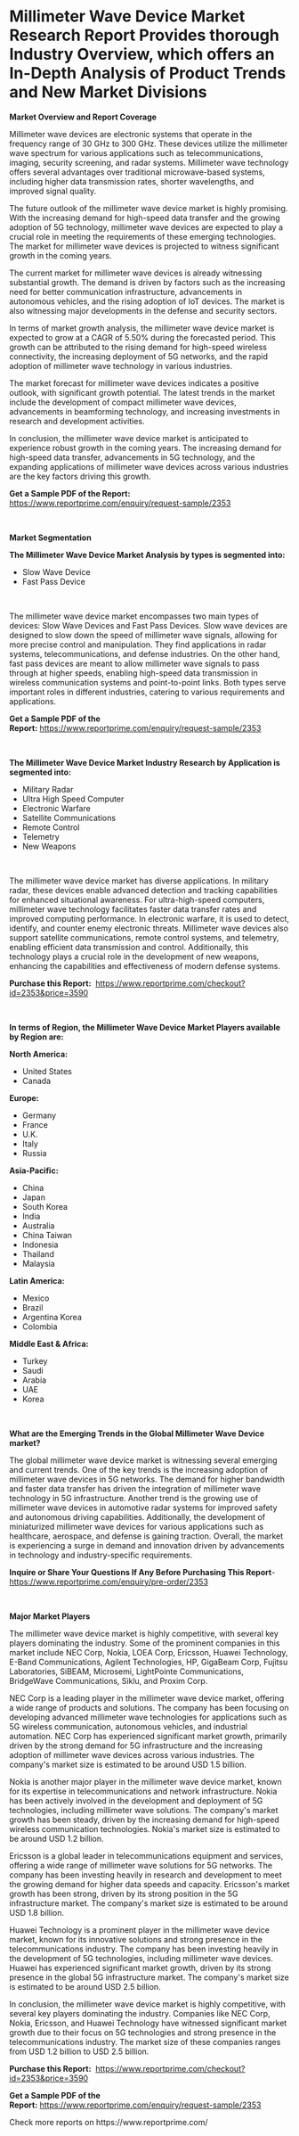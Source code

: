 <p><h1>Millimeter Wave Device Market Research Report Provides thorough Industry Overview, which offers an In-Depth Analysis of Product Trends and New Market Divisions</h1></p><p><strong>Market Overview and Report Coverage</strong></p>
<p><p>Millimeter wave devices are electronic systems that operate in the frequency range of 30 GHz to 300 GHz. These devices utilize the millimeter wave spectrum for various applications such as telecommunications, imaging, security screening, and radar systems. Millimeter wave technology offers several advantages over traditional microwave-based systems, including higher data transmission rates, shorter wavelengths, and improved signal quality.</p><p>The future outlook of the millimeter wave device market is highly promising. With the increasing demand for high-speed data transfer and the growing adoption of 5G technology, millimeter wave devices are expected to play a crucial role in meeting the requirements of these emerging technologies. The market for millimeter wave devices is projected to witness significant growth in the coming years.</p><p>The current market for millimeter wave devices is already witnessing substantial growth. The demand is driven by factors such as the increasing need for better communication infrastructure, advancements in autonomous vehicles, and the rising adoption of IoT devices. The market is also witnessing major developments in the defense and security sectors.</p><p>In terms of market growth analysis, the millimeter wave device market is expected to grow at a CAGR of 5.50% during the forecasted period. This growth can be attributed to the rising demand for high-speed wireless connectivity, the increasing deployment of 5G networks, and the rapid adoption of millimeter wave technology in various industries.</p><p>The market forecast for millimeter wave devices indicates a positive outlook, with significant growth potential. The latest trends in the market include the development of compact millimeter wave devices, advancements in beamforming technology, and increasing investments in research and development activities.</p><p>In conclusion, the millimeter wave device market is anticipated to experience robust growth in the coming years. The increasing demand for high-speed data transfer, advancements in 5G technology, and the expanding applications of millimeter wave devices across various industries are the key factors driving this growth.</p></p>
<p><strong>Get a Sample PDF of the Report:</strong> <a href="https://www.reportprime.com/enquiry/request-sample/2353">https://www.reportprime.com/enquiry/request-sample/2353</a></p>
<p>&nbsp;</p>
<p><strong>Market Segmentation</strong></p>
<p><strong>The Millimeter Wave Device Market Analysis by types is segmented into:</strong></p>
<p><ul><li>Slow Wave Device</li><li>Fast Pass Device</li></ul></p>
<p>&nbsp;</p>
<p><p>The millimeter wave device market encompasses two main types of devices: Slow Wave Devices and Fast Pass Devices. Slow wave devices are designed to slow down the speed of millimeter wave signals, allowing for more precise control and manipulation. They find applications in radar systems, telecommunications, and defense industries. On the other hand, fast pass devices are meant to allow millimeter wave signals to pass through at higher speeds, enabling high-speed data transmission in wireless communication systems and point-to-point links. Both types serve important roles in different industries, catering to various requirements and applications.</p></p>
<p><strong>Get a Sample PDF of the Report:</strong>&nbsp;<a href="https://www.reportprime.com/enquiry/request-sample/2353">https://www.reportprime.com/enquiry/request-sample/2353</a></p>
<p>&nbsp;</p>
<p><strong>The Millimeter Wave Device Market Industry Research by Application is segmented into:</strong></p>
<p><ul><li>Military Radar</li><li>Ultra High Speed Computer</li><li>Electronic Warfare</li><li>Satellite Communications</li><li>Remote Control</li><li>Telemetry</li><li>New Weapons</li></ul></p>
<p>&nbsp;</p>
<p><p>The millimeter wave device market has diverse applications. In military radar, these devices enable advanced detection and tracking capabilities for enhanced situational awareness. For ultra-high-speed computers, millimeter wave technology facilitates faster data transfer rates and improved computing performance. In electronic warfare, it is used to detect, identify, and counter enemy electronic threats. Millimeter wave devices also support satellite communications, remote control systems, and telemetry, enabling efficient data transmission and control. Additionally, this technology plays a crucial role in the development of new weapons, enhancing the capabilities and effectiveness of modern defense systems.</p></p>
<p><strong>Purchase this Report:</strong>&nbsp; <a href="https://www.reportprime.com/checkout?id=2353&price=3590">https://www.reportprime.com/checkout?id=2353&price=3590</a></p>
<p>&nbsp;</p>
<p><strong>In terms of Region, the Millimeter Wave Device Market Players available by Region are:</strong></p>
<p>
    <p> <strong> North America: </strong>
        <ul>
            <li>United States</li>
            <li>Canada</li>
        </ul>
        </p> 
    <p> <strong> Europe: </strong>
        <ul>
            <li>Germany</li>
            <li>France</li>
            <li>U.K.</li>
            <li>Italy</li>
            <li>Russia</li>
        </ul>
        </p> 
    <p> <strong> Asia-Pacific: </strong>
        <ul>
            <li>China</li>
            <li>Japan</li>
            <li>South Korea</li>
            <li>India</li>
            <li>Australia</li>
            <li>China Taiwan</li>
            <li>Indonesia</li>
            <li>Thailand</li>
            <li>Malaysia</li>
        </ul>
        </p> 
    <p> <strong> Latin America: </strong>
        <ul>
            <li>Mexico</li>
            <li>Brazil</li>
            <li>Argentina Korea</li>
            <li>Colombia</li>
        </ul>
        </p> 
    <p> <strong> Middle East & Africa: </strong>
        <ul>
            <li>Turkey</li>
            <li>Saudi</li>
            <li>Arabia</li>
            <li>UAE</li>
            <li>Korea</li>
        </ul>
    </p>
    </p>
<p>&nbsp;</p>
<p><strong>What are the Emerging Trends in the Global Millimeter Wave Device market?</strong></p>
<p><p>The global millimeter wave device market is witnessing several emerging and current trends. One of the key trends is the increasing adoption of millimeter wave devices in 5G networks. The demand for higher bandwidth and faster data transfer has driven the integration of millimeter wave technology in 5G infrastructure. Another trend is the growing use of millimeter wave devices in automotive radar systems for improved safety and autonomous driving capabilities. Additionally, the development of miniaturized millimeter wave devices for various applications such as healthcare, aerospace, and defense is gaining traction. Overall, the market is experiencing a surge in demand and innovation driven by advancements in technology and industry-specific requirements.</p></p>
<p><strong>Inquire or Share Your Questions If Any Before Purchasing This Report</strong>- <a href="https://www.reportprime.com/enquiry/pre-order/2353">https://www.reportprime.com/enquiry/pre-order/2353</a></p>
<p>&nbsp;</p>
<p><strong>Major Market Players</strong></p>
<p><p>The millimeter wave device market is highly competitive, with several key players dominating the industry. Some of the prominent companies in this market include NEC Corp, Nokia, LOEA Corp, Ericsson, Huawei Technology, E-Band Communications, Agilent Technologies, HP, GigaBeam Corp, Fujitsu Laboratories, SiBEAM, Microsemi, LightPointe Communications, BridgeWave Communications, Siklu, and Proxim Corp.</p><p>NEC Corp is a leading player in the millimeter wave device market, offering a wide range of products and solutions. The company has been focusing on developing advanced millimeter wave technologies for applications such as 5G wireless communication, autonomous vehicles, and industrial automation. NEC Corp has experienced significant market growth, primarily driven by the strong demand for 5G infrastructure and the increasing adoption of millimeter wave devices across various industries. The company's market size is estimated to be around USD 1.5 billion.</p><p>Nokia is another major player in the millimeter wave device market, known for its expertise in telecommunications and network infrastructure. Nokia has been actively involved in the development and deployment of 5G technologies, including millimeter wave solutions. The company's market growth has been steady, driven by the increasing demand for high-speed wireless communication technologies. Nokia's market size is estimated to be around USD 1.2 billion.</p><p>Ericsson is a global leader in telecommunications equipment and services, offering a wide range of millimeter wave solutions for 5G networks. The company has been investing heavily in research and development to meet the growing demand for higher data speeds and capacity. Ericsson's market growth has been strong, driven by its strong position in the 5G infrastructure market. The company's market size is estimated to be around USD 1.8 billion.</p><p>Huawei Technology is a prominent player in the millimeter wave device market, known for its innovative solutions and strong presence in the telecommunications industry. The company has been investing heavily in the development of 5G technologies, including millimeter wave devices. Huawei has experienced significant market growth, driven by its strong presence in the global 5G infrastructure market. The company's market size is estimated to be around USD 2.5 billion.</p><p>In conclusion, the millimeter wave device market is highly competitive, with several key players dominating the industry. Companies like NEC Corp, Nokia, Ericsson, and Huawei Technology have witnessed significant market growth due to their focus on 5G technologies and strong presence in the telecommunications industry. The market size of these companies ranges from USD 1.2 billion to USD 2.5 billion.</p></p>
<p><strong>Purchase this Report:</strong>&nbsp;&nbsp;<a href="https://www.reportprime.com/checkout?id=2353&price=3590">https://www.reportprime.com/checkout?id=2353&price=3590</a></p>
<p></p>
<p><strong>Get a Sample PDF of the Report:</strong>&nbsp;<a href="https://www.reportprime.com/enquiry/request-sample/2353">https://www.reportprime.com/enquiry/request-sample/2353</a></p>
<p>Check more reports on https://www.reportprime.com/</p>